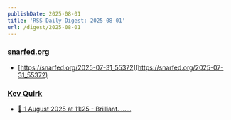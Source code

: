 ```yaml
---
publishDate: 2025-08-01
title: 'RSS Daily Digest: 2025-08-01'
url: /digest/2025-08-01
---
```


### [snarfed.org](https://snarfed.org/)

  * [https://snarfed.org/2025-07-31_55372](https://snarfed.org/2025-07-31_55372)
  
### [Kev Quirk](https://kevquirk.com/)

  * [
                  📝 1 August 2025 at 11:25 - Brilliant. …...              ](https://kevquirk.com/notes/20250801-1125)
  
